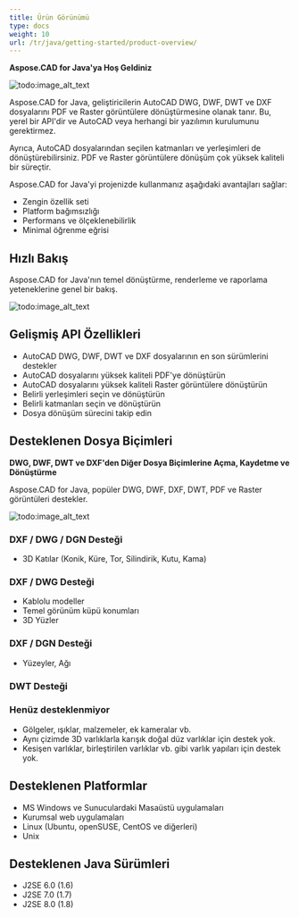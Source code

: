 ```yaml
---
title: Ürün Görünümü
type: docs
weight: 10
url: /tr/java/getting-started/product-overview/
---
```


**Aspose.CAD for Java'ya Hoş Geldiniz**

![todo:image_alt_text](https://i.imgur.com/qHeCKck.png)

Aspose.CAD for Java, geliştiricilerin AutoCAD DWG, DWF, DWT ve DXF dosyalarını PDF ve Raster görüntülere dönüştürmesine olanak tanır. Bu, yerel bir API'dir ve AutoCAD veya herhangi bir yazılımın kurulumunu gerektirmez.

Ayrıca, AutoCAD dosyalarından seçilen katmanları ve yerleşimleri de dönüştürebilirsiniz. PDF ve Raster görüntülere dönüşüm çok yüksek kaliteli bir süreçtir.

Aspose.CAD for Java'yi projenizde kullanmanız aşağıdaki avantajları sağlar:

- Zengin özellik seti
- Platform bağımsızlığı
- Performans ve ölçeklenebilirlik
- Minimal öğrenme eğrisi

## **Hızlı Bakış**
Aspose.CAD for Java'nın temel dönüştürme, renderleme ve raporlama yeteneklerine genel bir bakış.

![todo:image_alt_text](https://i.imgur.com/vLNnhkj.png)
## **Gelişmiş API Özellikleri**
- AutoCAD DWG, DWF, DWT ve DXF dosyalarının en son sürümlerini destekler
- AutoCAD dosyalarını yüksek kaliteli PDF'ye dönüştürün
- AutoCAD dosyalarını yüksek kaliteli Raster görüntülere dönüştürün
- Belirli yerleşimleri seçin ve dönüştürün
- Belirli katmanları seçin ve dönüştürün
- Dosya dönüşüm sürecini takip edin
## **Desteklenen Dosya Biçimleri**
**DWG, DWF, DWT ve DXF'den Diğer Dosya Biçimlerine Açma, Kaydetme ve Dönüştürme**

Aspose.CAD for Java, popüler DWG, DWF, DXF, DWT, PDF ve Raster görüntüleri destekler.

![todo:image_alt_text](/_assets/java/product-overview_1.png)
### **DXF / DWG / DGN Desteği**
- 3D Katılar (Konik, Küre, Tor, Silindirik, Kutu, Kama)
### **DXF / DWG Desteği**
- Kablolu modeller
- Temel görünüm küpü konumları
- 3D Yüzler
### **DXF / DGN Desteği**
- Yüzeyler, Ağı
### **DWT Desteği**

### **Henüz desteklenmiyor**
- Gölgeler, ışıklar, malzemeler, ek kameralar vb.
- Aynı çizimde 3D varlıklarla karışık doğal düz varlıklar için destek yok.
- Kesişen varlıklar, birleştirilen varlıklar vb. gibi varlık yapıları için destek yok.
## **Desteklenen Platformlar**
- MS Windows ve Sunuculardaki Masaüstü uygulamaları
- Kurumsal web uygulamaları
- Linux (Ubuntu, openSUSE, CentOS ve diğerleri)
- Unix
## **Desteklenen Java Sürümleri**
- J2SE 6.0 (1.6)
- J2SE 7.0 (1.7)
- J2SE 8.0 (1.8)
